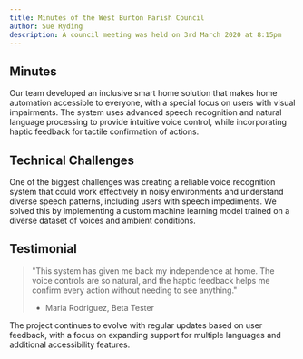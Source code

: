 ```yaml
---
title: Minutes of the West Burton Parish Council
author: Sue Ryding
description: A council meeting was held on 3rd March 2020 at 8:15pm
---
```


## Minutes

Our team developed an inclusive smart home solution that makes home automation accessible to everyone, with a special focus on users with visual impairments. The system uses advanced speech recognition and natural language processing to provide intuitive voice control, while incorporating haptic feedback for tactile confirmation of actions.

## Technical Challenges

One of the biggest challenges was creating a reliable voice recognition system that could work effectively in noisy environments and understand diverse speech patterns, including users with speech impediments. We solved this by implementing a custom machine learning model trained on a diverse dataset of voices and ambient conditions.

## Testimonial

> "This system has given me back my independence at home. The voice controls are so natural, and the haptic feedback helps me confirm every action without needing to see anything."
>
> - Maria Rodriguez, Beta Tester

The project continues to evolve with regular updates based on user feedback, with a focus on expanding support for multiple languages and additional accessibility features.
